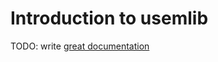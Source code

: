 # Introduction to usemlib

TODO: write [great documentation](http://jacobian.org/writing/what-to-write/)

